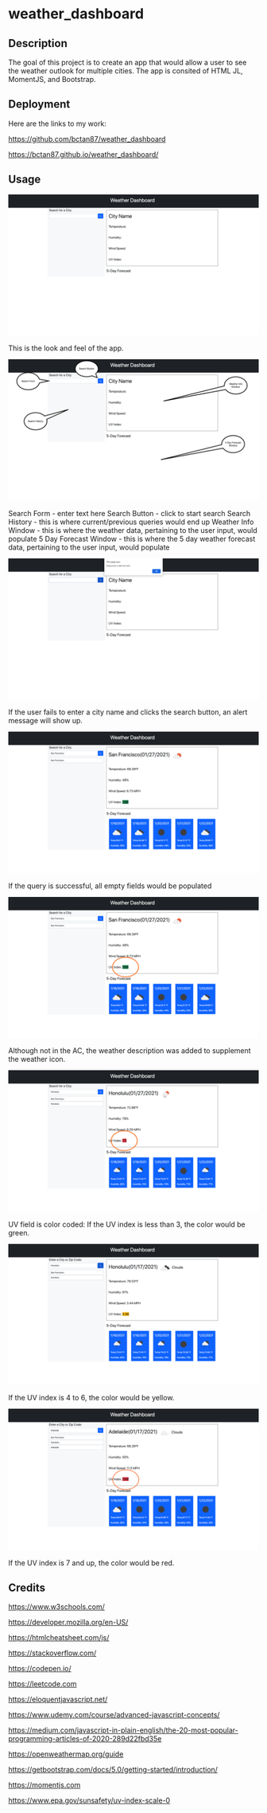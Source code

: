 # weather_dashboard

## Description

The goal of this project is to create an app that would allow a user to see the weather outlook for multiple cities. The app is consited of HTML JL, MomentJS, and Bootstrap. 

## Deployment

Here are the links to my work: 

https://github.com/bctan87/weather_dashboard

https://bctan87.github.io/weather_dashboard/

## Usage

![sc1](/assets/images/sc1.png)

This is the look and feel of the app.

![sc2](/assets/images/sc2.png)

Search Form - enter text here
Search Button - click to start search
Search History - this is where current/previous queries would end up
Weather Info Window - this is where the weather data, pertaining to the user input, would populate
5 Day Forecast Window - this is where the 5 day weather forecast data, pertaining to the user input, would populate

![sc3](/assets/images/sc3.png)

If the user fails to enter a city name and clicks the search button, an alert message will show up.

![sc4](/assets/images/sc4.png)

If the query is successful, all empty fields would be populated

![sc5](/assets/images/sc5.png)

Although not in the AC, the weather description was added to supplement the weather icon.

![sc6](/assets/images/sc6.png)

UV field is color coded:
If the UV index is less than 3, the color would be green.

![sc7](/assets/images/sc7.png)

If the UV index is 4 to 6, the color would be yellow.

![sc8](/assets/images/sc8.png)

If the UV index is 7 and up, the color would be red.

## Credits 

https://www.w3schools.com/

https://developer.mozilla.org/en-US/

https://htmlcheatsheet.com/js/

https://stackoverflow.com/

https://codepen.io/

https://leetcode.com

https://eloquentjavascript.net/

https://www.udemy.com/course/advanced-javascript-concepts/

https://medium.com/javascript-in-plain-english/the-20-most-popular-programming-articles-of-2020-289d22fbd35e

https://openweathermap.org/guide

https://getbootstrap.com/docs/5.0/getting-started/introduction/

https://momentjs.com

https://www.epa.gov/sunsafety/uv-index-scale-0
